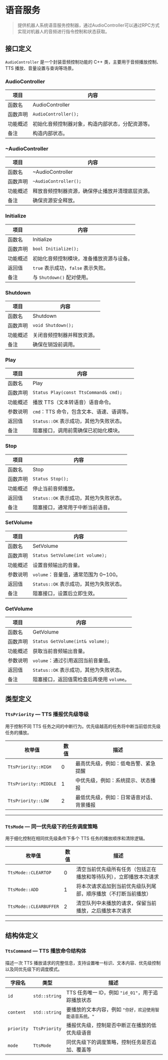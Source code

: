 
# 语音服务

> 提供机器人系统语音服务控制器，通过AudioController可以通过RPC方式实现对机器人的音频进行指令控制和状态获取。

##  接口定义
`AudioController` 是一个封装音频控制功能的 C++ 类，主要用于音频播放控制、TTS 播放、音量设置与查询等场景。

### AudioController
| 项目 | 内容 |
|------|------|
| 函数名 | AudioController |
| 函数声明 | `AudioController();` |
| 功能概述 | 初始化音频控制器对象，构造内部状态，分配资源等。 |
| 备注 | 构造内部状态。 |

### ~AudioController
| 项目 | 内容 |
|------|------|
| 函数名 | ~AudioController |
| 函数声明 | `~AudioController();` |
| 功能概述 | 释放音频控制器资源，确保停止播放并清理底层资源。 |
| 备注 | 确保资源安全释放。 |

### Initialize
| 项目 | 内容 |
|------|------|
| 函数名 | Initialize |
| 函数声明 | `bool Initialize();` |
| 功能概述 | 初始化音频控制模块，准备播放资源与设备。 |
| 返回值 | `true` 表示成功，`false` 表示失败。 |
| 备注 | 与 `Shutdown()` 配对使用。 |

### Shutdown
| 项目 | 内容 |
|------|------|
| 函数名 | Shutdown |
| 函数声明 | `void Shutdown();` |
| 功能概述 | 关闭音频控制器并释放资源。 |
| 备注 | 确保在销毁前调用。 |

### Play
| 项目 | 内容 |
|------|------|
| 函数名 | Play |
| 函数声明 | `Status Play(const TtsCommand& cmd);` |
| 功能概述 | 播放 TTS（文本转语音）语音命令。 |
| 参数说明 | `cmd`：TTS 命令，包含文本、语速、语调等。 |
| 返回值 | `Status::OK` 表示成功，其他为失败状态。 |
| 备注 | 阻塞接口，调用前需确保已初始化模块。 |

### Stop
| 项目 | 内容 |
|------|------|
| 函数名 | Stop |
| 函数声明 | `Status Stop();` |
| 功能概述 | 停止当前音频播放。 |
| 返回值 | `Status::OK` 表示成功，其他为失败状态。 |
| 备注 | 阻塞接口，通常用于中断当前语音。 |

### SetVolume
| 项目 | 内容 |
|------|------|
| 函数名 | SetVolume |
| 函数声明 | `Status SetVolume(int volume);` |
| 功能概述 | 设置音频输出的音量。 |
| 参数说明 | `volume`：音量值，通常范围为 0~100。 |
| 返回值 | `Status::OK` 表示成功，其他为失败状态。 |
| 备注 | 阻塞接口，设置后立即生效。 |

### GetVolume
| 项目 | 内容 |
|------|------|
| 函数名 | GetVolume |
| 函数声明 | `Status GetVolume(int& volume);` |
| 功能概述 | 获取当前音频输出音量。 |
| 参数说明 | `volume`：通过引用返回当前音量值。 |
| 返回值 | `Status::OK` 表示成功，其他为失败状态。 |
| 备注 | 阻塞接口，返回值需检查后再使用 `volume`。 |


##  类型定义

### `TtsPriority` — TTS 播报优先级等级

用于控制不同 TTS 任务之间的中断行为。优先级越高的任务将中断当前低优先级任务的播放。

| 枚举值             | 数值 | 描述                                   |
|--------------------|------|----------------------------------------|
| `TtsPriority::HIGH`   | 0    | 最高优先级，例如：低电告警、紧急提醒  |
| `TtsPriority::MIDDLE` | 1    | 中优先级，例如：系统提示、状态播报    |
| `TtsPriority::LOW`    | 2    | 最低优先级，例如：日常语音对话、背景播报 |

---

### `TtsMode` — 同一优先级下的任务调度策略

用于细化控制在相同优先级条件下多个 TTS 任务的播放顺序和清除逻辑。

| 枚举值               | 数值 | 描述                                                       |
|----------------------|------|------------------------------------------------------------|
| `TtsMode::CLEARTOP`     | 0    | 清空当前优先级所有任务（包括正在播放和等待队列），立即播放本次请求 |
| `TtsMode::ADD`          | 1    | 将本次请求追加到当前优先级队列尾部，顺序播放（不打断当前播放）     |
| `TtsMode::CLEARBUFFER`  | 2    | 清空队列中未播放的请求，保留当前播放，之后播放本次请求             |

---

## 结构体定义

### `TtsCommand` — TTS 播放命令结构体

描述一次 TTS 播放请求的完整信息，支持设置唯一标识、文本内容、优先级控制以及同优先级下的调度模式。

| 字段名     | 类型         | 描述                                                                 |
|------------|--------------|----------------------------------------------------------------------|
| `id`       | `std::string`| TTS 任务唯一 ID，例如 `"id_01"`，用于追踪播放状态                     |
| `content`  | `std::string`| 要播放的文本内容，例如 `"你好，欢迎使用智能语音系统。"`               |
| `priority` | `TtsPriority`| 播报优先级，控制是否中断正在播放的低优先级语音                        |
| `mode`     | `TtsMode`    | 同优先级下的调度策略，控制任务是否追加、覆盖等                        |
